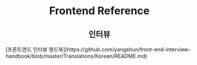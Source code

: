 <h1 align="center">Frontend Reference</h1>

<h2 align="center">인터뷰</h2>
[프론트엔드 인터뷰 핸드북](https://github.com/yangshun/front-end-interview-handbook/blob/master/Translations/Korean/README.md)
